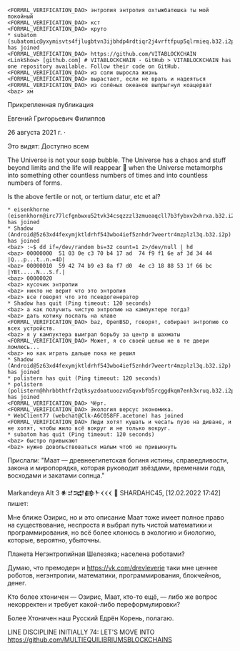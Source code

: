 ```
<FORMAL_VERIFICATION_DAO> энтропия энтропия охтыжбатюшка ты мой покойный
<FORMAL_VERIFICATION_DAO> кст
<FORMAL_VERIFICATION_DAO> круто
* subatom (subatomic@yxymisvts4fjlugbtvn3ijbhdp4rdtiqr2j4vrftfpup5qlrmieq.b32.i2p) has joined
<FORMAL_VERIFICATION_DAO> https://github.com/VITABLOCKCHAIN
<LinkShow> [github.com] # VITABLOCKCHAIN · GitHub > VITABLOCKCHAIN has one repository available. Follow their code on GitHub.
<FORMAL_VERIFICATION_DAO> из соли выросла жизнь
<FORMAL_VERIFICATION_DAO> вырастает, если не врать и надеяться
<FORMAL_VERIFICATION_DAO> из солёных океанов выпрыгнул коацерват
<baz> хм
```

Прикрепленная публикация

Евгений Григорьевич Филиппов

26 августа 2021 г.  · 

Это видят: Доступно всем

The Universe is not your soap bubble. The Universe has a chaos and stuff beyond limits and the life will reappear 🧗 when the Universe metamorphs into something other countless numbers of times and into countless numbers of forms.

Is the above fertile or not, or tertium datur, etc et al?


```
* eisenkhorne (eisenkhorn@irc77lcfgnbwxu52tvk34csqzzzl3zmueaqcll7b3fybxv2xhrxa.b32.i2p) has joined
* Shadow (Android@5z63xd4fexymjktldrhf543wbo4ief5znhdr7weertr4mzplzl3q.b32.i2p) has joined
<baz> :~$ dd if=/dev/random bs=32 count=1 2>/dev/null | hd  
<baz> 00000000  51 03 0e c3 70 b4 17 ad  74 f9 f1 6e af 3d 34 44  |Q...p...t..n.=4D|
<baz> 00000010  59 42 74 b9 e3 8a f7 d0  4e c3 18 88 53 1f 66 bc  |YBt.....N...S.f.|
<baz> 00000020
<baz> кусочик энтропии
<baz> никто не верит что это энтропия
<baz> все говорят что это псевдогенератор
* Shadow has quit (Ping timeout: 120 seconds)
<baz> а как получить чистую энтропию на кампуктере тогда?
<baz> дать котику поспать на клаве
<FORMAL_VERIFICATION_DAO> baz, OpenBSD, говорят, собирает энтропию со всех устройств.
<baz> я у кампуктера выиграл борьбу за центр в шахматы
<FORMAL_VERIFICATION_DAO> Может, я со своей целью не в те двери ломлюсь...
<baz> но как играть дальше пока не решил
* Shadow (Android@5z63xd4fexymjktldrhf543wbo4ief5znhdr7weertr4mzplzl3q.b32.i2p) has joined
* polistern has quit (Ping timeout: 120 seconds)
* polistern (polistern@hhrbbthtfr2qtksyzdoatuoozva5qvxbfb5rcggdkqm7enh3xruq.b32.i2p) has joined
<FORMAL_VERIFICATION_DAO> Чёрт.
<FORMAL_VERIFICATION_DAO> Экология версус экономика.
* WebClient77 (webchat@Clk-A6C058FF.acetone) has joined
<FORMAL_VERIFICATION_DAO> Люди хотят кушать и чесать пузо на диване, и не хотят, чтобы жило всё вокруг и не только вокруг.
* subatom has quit (Ping timeout: 120 seconds)
<baz> быстро привыкают
<baz> нужно довольствоваться малым чтоб не привыкнуть
```

Прислали: "Маат — древнеегипетская богиня истины, справедливости, закона и миропорядка, которая руководит звёздами, временами года, восходами и закатами солнца."

Markandeya Alt 3 𒀭𒄑𒉋𒂵𒈨𒌋𒌋𒌋 🐡 SHARDAHC45, [12.02.2022 17:42] пишет:

Мне ближе Озирис, но и это описание Маат тоже имеет полное право на существование, неспроста я выбрал путь чистой математики и программирования, но всё более клонюсь в экологию и биологию, которые, вероятно, убыточны.

Планета Негэнтропийная Шелезяка; населена роботами?

Думаю, что премодерн и https://vk.com/drevleverie таки мне ценнее роботов, негэнтропии, математики, программирования, блокчейнов, денег.

Кто более хтоничен — Озирис, Маат, кто-то ещё, — либо же вопрос некорректен и требует какой-либо переформулировки?

Более Хтоничен наш Русский Едрён Корень, полагаю.





LINE DISCIPLINE INITIALLY 74: LET'S MOVE INTO https://github.com/MULTIEQUILIBRIUMSBLOCKCHAINS

